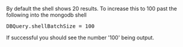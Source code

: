 By default the shell shows 20 results. To increase this to 100 past the following into the mongodb shell
<pre>
DBQuery.shellBatchSize = 100
</pre>

If successful you should see the number '100' being output.
